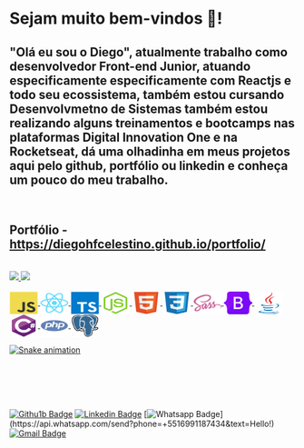# Sejam muito bem-vindos 👋!

## "Olá eu sou o Diego", atualmente trabalho como desenvolvedor Front-end Junior, atuando especificamente especificamente com Reactjs e todo seu ecossistema, também estou cursando Desenvolvmetno de Sistemas também estou realizando alguns treinamentos e bootcamps nas plataformas Digital Innovation One e na Rocketseat, dá uma olhadinha em meus projetos aqui pelo github, portfólio ou linkedin e conheça um pouco do meu trabalho.
</br>

## Portfólio - https://diegohfcelestino.github.io/portfolio/

</br>
<div>
  <a href="https://github.com/diegohfcelestino">
  <img height="180em" src="https://github-readme-stats.vercel.app/api?username=diegohfcelestino&show_icons=true&theme=dracula&include_all_commits=true&count_private=true"/>
  <img height="180em" src="https://github-readme-stats.vercel.app/api/top-langs/?username=diegohfcelestino&layout=compact&langs_count=7&theme=dracula"/>
</div>

  
<div style="display: inline_block"><br>
 
  <img align="center" alt="Miguel-Python" height="40" width="50" src="https://github.com/devicons/devicon/blob/master/icons/javascript/javascript-original.svg">
  <img align="center" alt="Miguel-Csharp" height="40" width="50" src="https://github.com/devicons/devicon/blob/master/icons/react/react-original.svg">
  <img align="center" alt="Miguel-Csharp" height="40" width="50" src="https://github.com/devicons/devicon/blob/master/icons/typescript/typescript-original.svg">
  <img align="center" alt="Miguel-Csharp" height="40" width="50" src="https://github.com/devicons/devicon/blob/master/icons/nodejs/nodejs-original.svg">
  <img align="center" alt="Miguel-Csharp" height="40" width="50" src="https://github.com/devicons/devicon/blob/master/icons/html5/html5-original.svg">
  <img align="center" alt="Miguel-Csharp" height="40" width="50" src="https://github.com/devicons/devicon/blob/master/icons/css3/css3-original.svg">
  <img align="center" alt="Miguel-Csharp" height="40" width="50" src="https://github.com/devicons/devicon/blob/master/icons/sass/sass-original.svg">
  <img align="center" alt="Miguel-Csharp" height="40" width="50" src="https://github.com/devicons/devicon/blob/master/icons/bootstrap/bootstrap-original.svg">
  <img align="center" alt="Miguel-Csharp" height="40" width="50" src="https://github.com/devicons/devicon/blob/master/icons/java/java-original.svg">
  <img align="center" alt="Miguel-Csharp" height="40" width="50" src="https://github.com/devicons/devicon/blob/master/icons/csharp/csharp-original.svg">
  <img align="center" alt="Miguel-Csharp" height="40" width="50" src="https://github.com/devicons/devicon/blob/master/icons/php/php-plain.svg">
  <img align="center" alt="Miguel-Csharp" height="40" width="50" src="https://github.com/devicons/devicon/blob/master/icons/postgresql/postgresql-original.svg">
  
  ![Snake animation](https://github.com/diegohfcelestino/diegohfcelestino/blob/output/github-contribution-grid-snake.svg)
 
</div>
  
</br>
</br>
</br>
</br>

[![Githu1b Badge](https://img.shields.io/badge/-Github-000?style=flat-square&logo=Github&logoColor=white&link=link_do_seu_perfil_no_github)](https://github.com/diegohfcelestino)
[![Linkedin Badge](https://img.shields.io/badge/-LinkedIn-blue?style=flat-square&logo=Linkedin&logoColor=white&link=https://www.linkedin.com/in/diego-ferreira-34b6348b/)](https://www.linkedin.com/in/diego-ferreira-34b6348b/)
[![Whatsapp Badge](https://img.shields.io/badge/-Whatsapp-4CA143?style=flat-square&labelColor=4CA143&logo=whatsapp&logoColor=white&link=https://api.whatsapp.com/send?phone=+5516991187434&text=Hello!)](https://api.whatsapp.com/send?phone=+5516991187434&text=Hello!)
[![Gmail Badge](https://img.shields.io/badge/-Gmail-c14438?style=flat-square&logo=Gmail&logoColor=white&link=mailto:diegohfcelestino@gmail.com)](mailto:diegohfcelestino@gmail.com)

